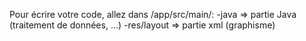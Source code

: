 Pour écrire votre code, allez dans /app/src/main/:
-java => partie Java (traitement de données, ...)
-res/layout => partie xml (graphisme)
